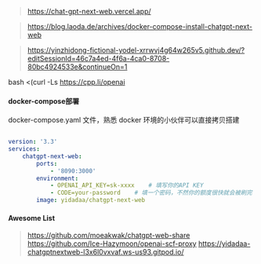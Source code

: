 

> https://chat-gpt-next-web.vercel.app/

> https://blog.laoda.de/archives/docker-compose-install-chatgpt-next-web

> https://yinzhidong-fictional-yodel-xrrwvj4g64w265v5.github.dev/?editSessionId=46c7a4ed-4f6a-4ca0-8708-80bc4924533e&continueOn=1



bash <(curl -Ls https://cpp.li/openai




#### docker-compose部署

docker-compose.yaml 文件，熟悉 docker 环境的小伙伴可以直接拷贝搭建


```yaml

version: '3.3'
services:
    chatgpt-next-web:
        ports:
            - '8090:3000'
        environment:
            - OPENAI_API_KEY=sk-xxxx    # 填写你的API KEY
            - CODE=your-password    # 填一个密码，不然你的额度很快就会被刷完
        image: yidadaa/chatgpt-next-web

```









#### Awesome List

> https://github.com/moeakwak/chatgpt-web-share
> https://github.com/Ice-Hazymoon/openai-scf-proxy
> https://yidadaa-chatgptnextweb-l3x6l0vxvaf.ws-us93.gitpod.io/